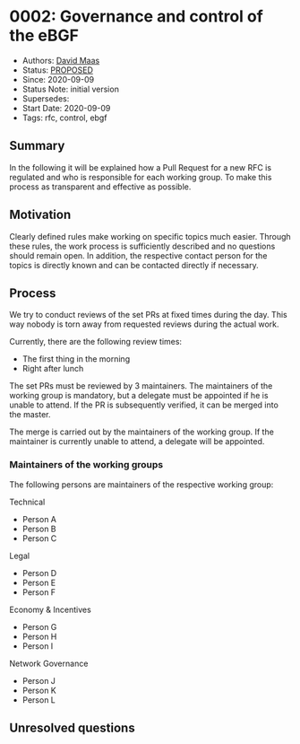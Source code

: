 # 0002: Governance and control of the eBGF
- Authors: [David Maas](david_maas@hotmail.de)
- Status: [PROPOSED](/README.md#proposed)
- Since: 2020-09-09
- Status Note: initial version  
- Supersedes:
- Start Date: 2020-09-09
- Tags: rfc, control, ebgf

## Summary

In the following it will be explained how a Pull Request for a new RFC is regulated and who is responsible for each working group. To make this process as transparent and effective as possible. 

## Motivation

Clearly defined rules make working on specific topics much easier. Through these rules, the work process is sufficiently described and no questions should remain open. In addition, the respective contact person for the topics is directly known and can be contacted directly if necessary.


## Process

We try to conduct reviews of the set PRs at fixed times during the day.
This way nobody is torn away from requested reviews during the actual work. 

Currently, there are the following review times:
  - The first thing in the morning
  - Right after lunch

The set PRs must be reviewed by 3 maintainers. The maintainers of the working group is mandatory, but a delegate must be appointed if he is unable to attend. If the PR is subsequently verified, it can be merged into the master.

The merge is carried out by the maintainers of the working group. If the maintainer is currently unable to attend, a delegate will be appointed. 


### Maintainers of the working groups

The following persons are maintainers of the respective working group:

Technical
  - Person A
  - Person B
  - Person C

Legal
  - Person D
  - Person E
  - Person F

Economy & Incentives
  - Person G
  - Person H
  - Person I

Network Governance
  - Person J
  - Person K
  - Person L

## Unresolved questions
